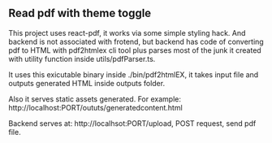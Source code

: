 ## Read pdf with theme toggle

This project uses react-pdf, it works via some simple styling hack. And backend is not associated with frotend, but backend has code of converting pdf to HTML with pdf2htmlex cli tool plus parses most of the junk it created with utility function inside utils/pdfParser.ts.

It uses this exicutable binary inside ./bin/pdf2htmlEX, it takes input file and outputs generated HTML inside outputs folder.

Also it serves static assets generated. For example: http://localhost:PORT/oututs/generatedcontent.html

Backend serves at: http://localhsot:PORT/upload, POST request, send pdf file.
